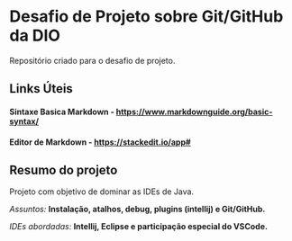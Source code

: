 # Desafio de Projeto sobre Git/GitHub da DIO

Repositório criado para o desafio de projeto.


## Links Úteis
#### Sintaxe Basica Markdown - https://www.markdownguide.org/basic-syntax/
#### Editor de Markdown - https://stackedit.io/app#



## Resumo do projeto

Projeto com objetivo de dominar as IDEs de Java.

<i>Assuntos:</i>
<b>Instalação, atalhos, debug, plugins (intellij) e Git/GitHub.</b>

<i>IDEs abordadas:</i>
<b>Intellij, Eclipse e participação especial do VSCode.</b>
